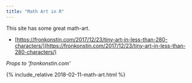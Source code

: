 ```yaml
---
title: "Math Art in R"
---
```



This site has some great math-art.

- [https://fronkonstin.com/2017/12/23/tiny-art-in-less-than-280-characters/](https://fronkonstin.com/2017/12/23/tiny-art-in-less-than-280-characters/)

*Props to 'fronkonstin.com'*

{% include_relative 2018-02-11-math-art.html %}

